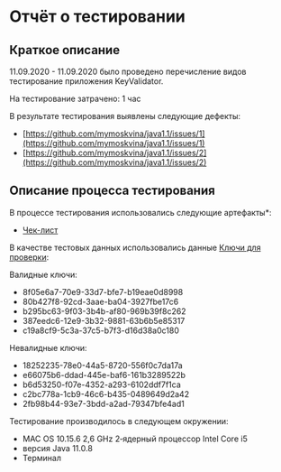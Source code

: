 # Отчёт о тестировании <KeyValidator>

## Краткое описание

11.09.2020 - 11.09.2020 было проведено перечисление видов тестирование приложения KeyValidator.

На тестирование затрачено: 1 час

В результате тестирования выявлены следующие дефекты:
* [https://github.com/mymoskvina/java1.1/issues/1](https://github.com/mymoskvina/java1.1/issues/1)
* [https://github.com/mymoskvina/java1.1/issues/2](https://github.com/mymoskvina/java1.1/issues/2)

## Описание процесса тестирования

В процессе тестирования использовались следующие артефакты*:
* [Чек-лист](check_list.md)


В качестве тестовых данных использовались данные [Ключи для проверки](https://github.com/netology-code/javaqa-homeworks/blob/master/intro/user-manual.md ):


Валидные ключи:
* 8f05e6a7-70e9-33d7-bfe7-b19eae0d8998
* 80b427f8-92cd-3aae-ba04-3927fbe17c6
* b295bc63-9f03-3b4b-af80-969b39f8c262
* 387eedc6-12e9-3b32-9881-63b6b5e85317
* c19a8cf9-5c3a-37c5-b7f3-d16d38a0c180

Невалидные ключи:
* 18252235-78e0-44a5-8720-556f0c7da17a
* e66075b6-ddad-445e-baf6-161b3289522b
* b6d53250-f07e-4352-a293-6102ddf7f1ca
* c2bc778a-1cb9-46c6-b435-0489649d2a42
* 2fb98b44-93e7-3bdd-a2ad-79347bfe4ad1

Тестирование производилось в следующем окружении:
* MAC OS 10.15.6 2,6 GHz 2‑ядерный процессор Intel Core i5
* версия Java 11.0.8
* Терминал